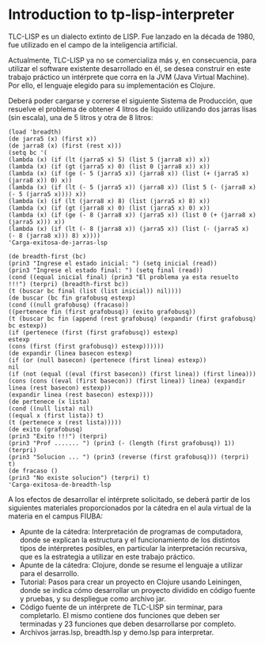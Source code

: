 # Introduction to tp-lisp-interpreter

TLC-LISP es un dialecto extinto de LISP. Fue lanzado en la década de 1980, fue utilizado en el campo de la inteligencia
artificial.

Actualmente, TLC-LISP ya no se comercializa más y, en consecuencia, para utilizar el software
existente desarrollado en él, se desea construir en este trabajo práctico un intérprete que corra en la
JVM (Java Virtual Machine). Por ello, el lenguaje elegido para su implementación es Clojure.

Deberá poder cargarse y correrse el siguiente Sistema de Producción, que resuelve el problema de
obtener 4 litros de líquido utilizando dos jarras lisas (sin escala), una de 5 litros y otra de 8 litros:

```
(load 'breadth)
(de jarra5 (x) (first x))
(de jarra8 (x) (first (rest x)))
(setq bc '(
(lambda (x) (if (lt (jarra5 x) 5) (list 5 (jarra8 x)) x))
(lambda (x) (if (gt (jarra5 x) 0) (list 0 (jarra8 x)) x))
(lambda (x) (if (ge (- 5 (jarra5 x)) (jarra8 x)) (list (+ (jarra5 x) (jarra8 x)) 0) x))
(lambda (x) (if (lt (- 5 (jarra5 x)) (jarra8 x)) (list 5 (- (jarra8 x) (- 5 (jarra5 x)))) x))
(lambda (x) (if (lt (jarra8 x) 8) (list (jarra5 x) 8) x))
(lambda (x) (if (gt (jarra8 x) 0) (list (jarra5 x) 0) x))
(lambda (x) (if (ge (- 8 (jarra8 x)) (jarra5 x)) (list 0 (+ (jarra8 x) (jarra5 x))) x))
(lambda (x) (if (lt (- 8 (jarra8 x)) (jarra5 x)) (list (- (jarra5 x) (- 8 (jarra8 x))) 8) x))))
'Carga-exitosa-de-jarras-lsp
```

```
(de breadth-first (bc)
(prin3 "Ingrese el estado inicial: ") (setq inicial (read))
(prin3 "Ingrese el estado final: ") (setq final (read))
(cond ((equal inicial final) (prin3 "El problema ya esta resuelto !!!") (terpri) (breadth-first bc))
(t (buscar bc final (list (list inicial)) nil))))
(de buscar (bc fin grafobusq estexp)
(cond ((null grafobusq) (fracaso))
((pertenece fin (first grafobusq)) (exito grafobusq))
(t (buscar bc fin (append (rest grafobusq) (expandir (first grafobusq) bc estexp))
(if (pertenece (first (first grafobusq)) estexp)
estexp
(cons (first (first grafobusq)) estexp))))))
(de expandir (linea basecon estexp)
(if (or (null basecon) (pertenece (first linea) estexp))
nil
(if (not (equal ((eval (first basecon)) (first linea)) (first linea)))
(cons (cons ((eval (first basecon)) (first linea)) linea) (expandir linea (rest basecon) estexp))
(expandir linea (rest basecon) estexp))))
(de pertenece (x lista)
(cond ((null lista) nil)
((equal x (first lista)) t)
(t (pertenece x (rest lista)))))
(de exito (grafobusq)
(prin3 "Exito !!!") (terpri)
(prin3 "Prof ....... ") (prin3 (- (length (first grafobusq)) 1)) (terpri)
(prin3 "Solucion ... ") (prin3 (reverse (first grafobusq))) (terpri) t)
(de fracaso ()
(prin3 "No existe solucion") (terpri) t)
'Carga-exitosa-de-breadth-lsp
```

A los efectos de desarrollar el intérprete solicitado, se deberá partir de los siguientes materiales
proporcionados por la cátedra en el aula virtual de la materia en el campus FIUBA:
+ Apunte de la cátedra: Interpretación de programas de computadora, donde se explican la
estructura y el funcionamiento de los distintos tipos de intérpretes posibles, en particular la
interpretación recursiva, que es la estrategia a utilizar en este trabajo práctico.
+ Apunte de la cátedra: Clojure, donde se resume el lenguaje a utilizar para el desarrollo.
+ Tutorial: Pasos para crear un proyecto en Clojure usando Leiningen, donde se indica cómo
desarrollar un proyecto dividido en código fuente y pruebas, y su despliegue como archivo jar.
+ Código fuente de un intérprete de TLC-LISP sin terminar, para completarlo. El mismo contiene
dos funciones que deben ser terminadas y 23 funciones que deben desarrollarse por completo.
+ Archivos jarras.lsp, breadth.lsp y demo.lsp para interpretar.